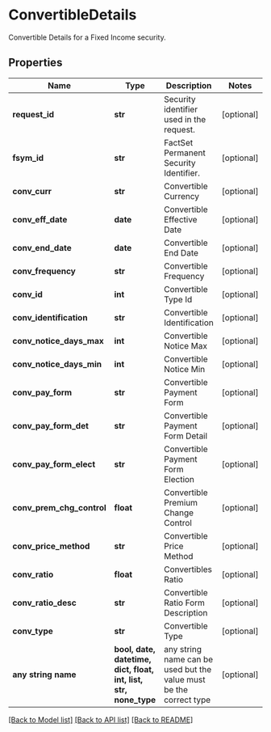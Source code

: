 # ConvertibleDetails

Convertible Details for a Fixed Income security.

## Properties
Name | Type | Description | Notes
------------ | ------------- | ------------- | -------------
**request_id** | **str** | Security identifier used in the request. | [optional] 
**fsym_id** | **str** | FactSet Permanent Security Identifier. | [optional] 
**conv_curr** | **str** | Convertible Currency | [optional] 
**conv_eff_date** | **date** | Convertible Effective Date | [optional] 
**conv_end_date** | **date** | Convertible End Date | [optional] 
**conv_frequency** | **str** | Convertible Frequency | [optional] 
**conv_id** | **int** | Convertible Type Id | [optional] 
**conv_identification** | **str** | Convertible Identification | [optional] 
**conv_notice_days_max** | **int** | Convertible Notice Max | [optional] 
**conv_notice_days_min** | **int** | Convertible Notice Min | [optional] 
**conv_pay_form** | **str** | Convertible Payment Form | [optional] 
**conv_pay_form_det** | **str** | Convertible Payment Form Detail | [optional] 
**conv_pay_form_elect** | **str** | Convertible Payment Form Election | [optional] 
**conv_prem_chg_control** | **float** | Convertible Premium Change Control | [optional] 
**conv_price_method** | **str** | Convertible Price Method | [optional] 
**conv_ratio** | **float** | Convertibles Ratio | [optional] 
**conv_ratio_desc** | **str** | Convertible Ratio Form Description | [optional] 
**conv_type** | **str** | Convertible Type | [optional] 
**any string name** | **bool, date, datetime, dict, float, int, list, str, none_type** | any string name can be used but the value must be the correct type | [optional]

[[Back to Model list]](../README.md#documentation-for-models) [[Back to API list]](../README.md#documentation-for-api-endpoints) [[Back to README]](../README.md)


